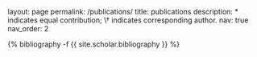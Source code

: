 
layout: page
permalink: /publications/
title: publications
description:  \* indicates equal contribution;  \† indicates corresponding author.
nav: true
nav_order: 2

<!-- _pages/publications.md -->
<div class="publications">

{% bibliography -f {{ site.scholar.bibliography }} %}

</div>
